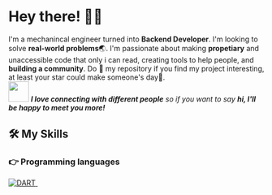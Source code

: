 <!-- Greeting -->
# Hey there! :wave::smiley:

<!--Introduction -->
I'm a mechanincal engineer turned into **Backend Developer**. I'm looking to solve **real-world problems**:earth_asia:. I'm passionate about making **propetiary** and unaccessible code that only i can read, creating tools to help people, and **building a community**. Do :star2: my repository if you find my project interesting, at least your star could make someone's day:pray:.
<br>
<img src="https://media.giphy.com/media/LnQjpWaON8nhr21vNW/giphy.gif" width="40"> <em><b>I love connecting with different people</b> so if you want to say <b>hi, I'll be happy to meet you more!</b></em>

## 🛠️ My Skills

### 👉 Programming languages

<p align="left"> 

  <a href="https://nodejs.org/en/">
    <img alt="DART" src="https://cdn.iconscout.com/icon/free/png-256/node-js-1174925.png"/>
  </a>
&emsp;

</p>